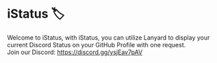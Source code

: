 # iStatus 🏷️

Welcome to iStatus, with iStatus, you can utilize Lanyard to display your current Discord Status on your GitHub Profile with one request.<br>
Join our Discord: https://discord.gg/ysjEav7pAV
